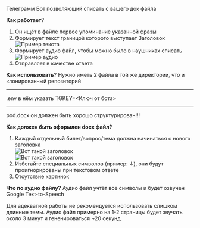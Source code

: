 Телеграмм Бот позволяющий списать с вашего док файла

**Как работает**?
1. Он ищёт в файле первое упоминание указанной фразы
2. Формирует текст границой которого выступает Заголовок\
![Пример текста](https://github.com/zongrade/botMath/raw/text.jpg)
3. Формирует аудио файл, чтобы можно было в наушниках списать\
![Пример аудио](https://github.com/zongrade/botMath/raw/audio.jpg)
4. Отправляет в качестве ответа
 
**Как использовать**?
Нужно иметь 2 файла в той же директории, что и клонированный репозиторий
____
.env в нём указать
TGKEY=<Ключ от бота>
____
pod.docx
он должен быть хорошо структурирован!!!

**Как должен быть оформлен docx файл?**
1. Каждый отдельный билет/вопрос/тема должна начинаться с нового заголовка\
![Вот такой заголовок](https://github.com/zongrade/botMath/raw/otdelenie.jpg)\
![Вот такой заголовок](https://github.com/zongrade/botMath/raw/zagolovok.jpg)
2. Избегайте специальных символов (пример: ↓), они будут проигнорированы при текстовом ответе
3. Отсутствие картинок

**Что по аудио файлу?**
Аудио файл учтёт все символы и будет озвучен Google Text-to-Speech

Для адекватной работы не рекомендуется использовать слишком длинные темы. Аудио файл примерно на 1-2 страницы будет звучать около 3 минут и гененироваться ~20 секунд
